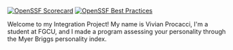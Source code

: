 [![OpenSSF Scorecard](https://api.securityscorecards.dev/projects/github.com/viviprocacci/Integration-Project-COP1500/badge)](https://securityscorecards.dev/viewer/?uri=github.com/viviprocacci/Integration-Project-COP1500)
[![OpenSSF Best Practices](https://www.bestpractices.dev/projects/8582/badge)](https://www.bestpractices.dev/projects/8582)

Welcome to my Integration Project! My name is Vivian Procacci, 
I'm a student at FGCU, and I made a program assessing your personality 
through the Myer Briggs personality index. 
